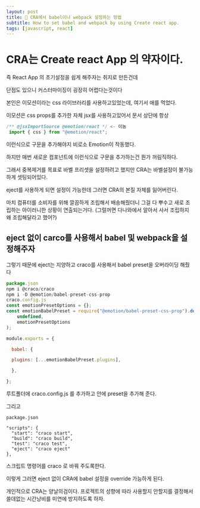 ```yaml
---
layout: post
title: 🤞 CRA에서 babel이나 webpack 설정하는 방법
subtitle: How to set babel and webpack by using Create react app.
tags: [javascript, react]
---
```


<p></p>

# CRA는 Create react App 의 약자이다.

즉 React App 의 초기설정을 쉽게 해주자는 취지로 만든건데

단점도 있으니 커스터마이징이 굉장히 어렵다는것이다

본인은 이모션이라는 css 라이브러리를 사용하고있었는데, 여기서 애를 먹었다.

이모션은 css props를 추가한 자체 jsx를 사용하고있어서 문서 상단에 항상


```javascript
/** @jsxImportSource @emotion/react */ <- 이놈
 import { css } from "@emotion/react";
```

이런식으로 구문을 추가해야지 비로소 Emotion이 작동했다.

하지만 매번 새로운 컴포넌트에 이런식으로 구문을 추가하는건 뭔가 꺼림직하다.

그래서 중복제거를 목표로 바벨 프리셋을 설정하려고 했지만 CRA는 바벨설정이 불가능하게 셋팅되어있다.

eject를 사용하게 되면 설정이 가능한데 그러면 CRA의 본질 자체를 잃어버린다.

마치 컴퓨터를 소비자를 위해 깔끔하게 조립해서 배송해줬더니 그걸 다 뿌수고 새로 조립하는 아이러니한 상황이 연출되는거다. 
(그럴꺼면 다나와에서 알아서 사서 조립하지 왜 조립해달라고 했어?)

## eject 없이 carco를 사용해서 babel 및 webpack을 설정해주자

그렇기 때문에 eject는 지양하고 craco를 사용해서 babel preset을 오버라이딩 해줬다

```javascript
package.json
npm i @craco/craco
npm i -D @emotion/babel-preset-css-prop
craco.config.js
const emotionPresetOptions = {};
const emotionBabelPreset = require("@emotion/babel-preset-css-prop").default(
    undefined,
    emotionPresetOptions
);
```

```javascript
module.exports = {

  babel: {

  plugins: [...emotionBabelPreset.plugins],

  },

};
```

루트폴더에 craco.config.js 를 추가하고 안에 preset을 추가해 준다.

그리고

```
package.json

"scripts": {
  "start": "craco start",
  "build": "craco build",
  "test": "craco test",
  "eject": "craco eject"
},
```

스크립트 명령어를 craco 로 바꿔 주도록한다.

이렇게 그러면 eject 없이 CRA에 babel 설정을 override 가능하게 된다.

개인적으로 CRA는 양날의검이다. 프로젝트의 성향에 따라 사용할지 안할지를 결정해서 쓸데없는 시간낭비를 미연에 방지하도록 하자.
